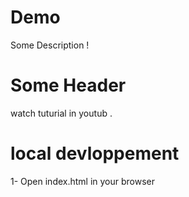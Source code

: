 # Demo    

Some Description !

# Some Header

watch tuturial in youtub .

# local devloppement

1- Open index.html in your browser


